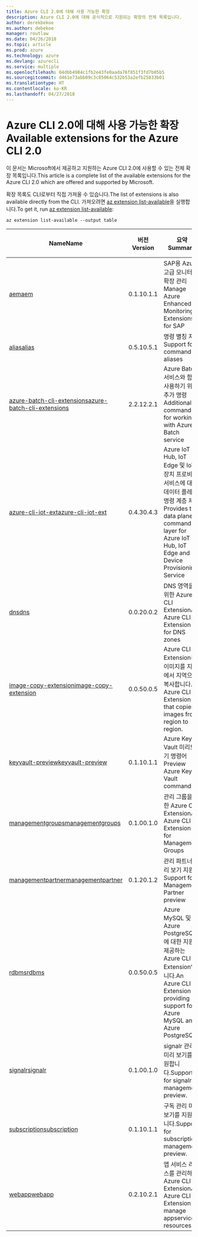 ```yaml
---
title: Azure CLI 2.0에 대해 사용 가능한 확장
description: Azure CLI 2.0에 대해 공식적으로 지원되는 확장의 전체 목록입니다.
author: derekbekoe
ms.author: debekoe
manager: routlaw
ms.date: 04/26/2018
ms.topic: article
ms.prod: azure
ms.technology: azure
ms.devlang: azurecli
ms.service: multiple
ms.openlocfilehash: 04dbb4984c1fb2e43fe0aada76f851f3fd7b05b5
ms.sourcegitcommit: d461e73abb09c3c85064c532b53a2efb25833b01
ms.translationtype: HT
ms.contentlocale: ko-KR
ms.lasthandoff: 04/27/2018
---
```

# <a name="available-extensions-for-the-azure-cli-20"></a><span data-ttu-id="dc901-103">Azure CLI 2.0에 대해 사용 가능한 확장</span><span class="sxs-lookup"><span data-stu-id="dc901-103">Available extensions for the Azure CLI 2.0</span></span>

<span data-ttu-id="dc901-104">이 문서는 Microsoft에서 제공하고 지원하는 Azure CLI 2.0에 사용할 수 있는 전체 확장 목록입니다.</span><span class="sxs-lookup"><span data-stu-id="dc901-104">This article is a complete list of the available extensions for the Azure CLI 2.0 which are offered and supported by Microsoft.</span></span>

<span data-ttu-id="dc901-105">확장 목록도 CLI로부터 직접 가져올 수 있습니다.</span><span class="sxs-lookup"><span data-stu-id="dc901-105">The list of extensions is also available directly from the CLI.</span></span> <span data-ttu-id="dc901-106">가져오려면 [az extension list-available](/cli/azure/extension?view=azure-cli-latest#az-extension-list-available)을 실행합니다.</span><span class="sxs-lookup"><span data-stu-id="dc901-106">To get it, run [az extension list-available](/cli/azure/extension?view=azure-cli-latest#az-extension-list-available):</span></span>

```azurecli
az extension list-available --output table
```

| <span data-ttu-id="dc901-107">Name</span><span class="sxs-lookup"><span data-stu-id="dc901-107">Name</span></span> | <span data-ttu-id="dc901-108">버전</span><span class="sxs-lookup"><span data-stu-id="dc901-108">Version</span></span> | <span data-ttu-id="dc901-109">요약</span><span class="sxs-lookup"><span data-stu-id="dc901-109">Summary</span></span> | <span data-ttu-id="dc901-110">미리 보기</span><span class="sxs-lookup"><span data-stu-id="dc901-110">Preview</span></span> |
|------|---------|---------|---------|
| [<span data-ttu-id="dc901-111">aem</span><span class="sxs-lookup"><span data-stu-id="dc901-111">aem</span></span>](https://github.com/Azure/azure-cli-extensions) | <span data-ttu-id="dc901-112">0.1.1</span><span class="sxs-lookup"><span data-stu-id="dc901-112">0.1.1</span></span> | <span data-ttu-id="dc901-113">SAP용 Azure 고급 모니터링 확장 관리</span><span class="sxs-lookup"><span data-stu-id="dc901-113">Manage Azure Enhanced Monitoring Extensions for SAP</span></span> |  |
| [<span data-ttu-id="dc901-114">alias</span><span class="sxs-lookup"><span data-stu-id="dc901-114">alias</span></span>](https://github.com/Azure/azure-cli-extensions) | <span data-ttu-id="dc901-115">0.5.1</span><span class="sxs-lookup"><span data-stu-id="dc901-115">0.5.1</span></span> | <span data-ttu-id="dc901-116">명령 별칭 지원</span><span class="sxs-lookup"><span data-stu-id="dc901-116">Support for command aliases</span></span> | <span data-ttu-id="dc901-117">예</span><span class="sxs-lookup"><span data-stu-id="dc901-117">Yes</span></span> |
| [<span data-ttu-id="dc901-118">azure-batch-cli-extensions</span><span class="sxs-lookup"><span data-stu-id="dc901-118">azure-batch-cli-extensions</span></span>](https://github.com/Azure/azure-batch-cli-extensions) | <span data-ttu-id="dc901-119">2.2.1</span><span class="sxs-lookup"><span data-stu-id="dc901-119">2.2.1</span></span> | <span data-ttu-id="dc901-120">Azure Batch 서비스와 함께 사용하기 위한 추가 명령</span><span class="sxs-lookup"><span data-stu-id="dc901-120">Additional commands for working with Azure Batch service</span></span> |  |
| [<span data-ttu-id="dc901-121">azure-cli-iot-ext</span><span class="sxs-lookup"><span data-stu-id="dc901-121">azure-cli-iot-ext</span></span>](https://github.com/azure/azure-iot-cli-extension) | <span data-ttu-id="dc901-122">0.4.3</span><span class="sxs-lookup"><span data-stu-id="dc901-122">0.4.3</span></span> | <span data-ttu-id="dc901-123">Azure IoT Hub, IoT Edge 및 IoT 장치 프로비전 서비스에 대한 데이터 플레인 명령 계층 제공</span><span class="sxs-lookup"><span data-stu-id="dc901-123">Provides the data plane command layer for Azure IoT Hub, IoT Edge and IoT Device Provisioning Service</span></span> |  |
| [<span data-ttu-id="dc901-124">dns</span><span class="sxs-lookup"><span data-stu-id="dc901-124">dns</span></span>](https://github.com/Azure/azure-cli-extensions) | <span data-ttu-id="dc901-125">0.0.2</span><span class="sxs-lookup"><span data-stu-id="dc901-125">0.0.2</span></span> | <span data-ttu-id="dc901-126">DNS 영역을 위한 Azure CLI Extension</span><span class="sxs-lookup"><span data-stu-id="dc901-126">An Azure CLI Extension for DNS zones</span></span> |  |
| [<span data-ttu-id="dc901-127">image-copy-extension</span><span class="sxs-lookup"><span data-stu-id="dc901-127">image-copy-extension</span></span>](https://github.com/Azure/azure-cli-extensions) | <span data-ttu-id="dc901-128">0.0.5</span><span class="sxs-lookup"><span data-stu-id="dc901-128">0.0.5</span></span> | <span data-ttu-id="dc901-129">Azure CLI Extension은 이미지를 지역에서 지역으로 복사합니다.</span><span class="sxs-lookup"><span data-stu-id="dc901-129">An Azure CLI Extension that copies images from region to region.</span></span> |  |
| [<span data-ttu-id="dc901-130">keyvault-preview</span><span class="sxs-lookup"><span data-stu-id="dc901-130">keyvault-preview</span></span>](https://github.com/Azure/azure-keyvault-cli-extension) | <span data-ttu-id="dc901-131">0.1.1</span><span class="sxs-lookup"><span data-stu-id="dc901-131">0.1.1</span></span> | <span data-ttu-id="dc901-132">Azure Key Vault 미리보기 명령어</span><span class="sxs-lookup"><span data-stu-id="dc901-132">Preview Azure Key Vault commands.</span></span> | <span data-ttu-id="dc901-133">예</span><span class="sxs-lookup"><span data-stu-id="dc901-133">Yes</span></span> |
| [<span data-ttu-id="dc901-134">managementgroups</span><span class="sxs-lookup"><span data-stu-id="dc901-134">managementgroups</span></span>](https://github.com/Azure/azure-cli-extensions) | <span data-ttu-id="dc901-135">0.1.0</span><span class="sxs-lookup"><span data-stu-id="dc901-135">0.1.0</span></span> | <span data-ttu-id="dc901-136">관리 그룹을 위한 Azure CLI Extension</span><span class="sxs-lookup"><span data-stu-id="dc901-136">An Azure CLI Extension for Management Groups</span></span> |  |
| [<span data-ttu-id="dc901-137">managementpartner</span><span class="sxs-lookup"><span data-stu-id="dc901-137">managementpartner</span></span>](https://github.com/Azure/azure-cli-extensions) | <span data-ttu-id="dc901-138">0.1.2</span><span class="sxs-lookup"><span data-stu-id="dc901-138">0.1.2</span></span> | <span data-ttu-id="dc901-139">관리 파트너 미리 보기 지원</span><span class="sxs-lookup"><span data-stu-id="dc901-139">Support for Management Partner preview</span></span> |  |
| [<span data-ttu-id="dc901-140">rdbms</span><span class="sxs-lookup"><span data-stu-id="dc901-140">rdbms</span></span>](https://github.com/Azure/azure-cli-extensions) | <span data-ttu-id="dc901-141">0.0.5</span><span class="sxs-lookup"><span data-stu-id="dc901-141">0.0.5</span></span> | <span data-ttu-id="dc901-142">Azure MySQL 및 Azure PostgreSQL에 대한 지원을 제공하는 Azure CLI Extension입니다.</span><span class="sxs-lookup"><span data-stu-id="dc901-142">An Azure CLI Extension providing support for Azure MySQL and Azure PostgreSQL.</span></span> |  |
| [<span data-ttu-id="dc901-143">signalr</span><span class="sxs-lookup"><span data-stu-id="dc901-143">signalr</span></span>](https://github.com/Azure/azure-cli-extensions) | <span data-ttu-id="dc901-144">0.1.0</span><span class="sxs-lookup"><span data-stu-id="dc901-144">0.1.0</span></span> | <span data-ttu-id="dc901-145">signalr 관리 미리 보기를 지원합니다.</span><span class="sxs-lookup"><span data-stu-id="dc901-145">Support for signalr management preview.</span></span> | <span data-ttu-id="dc901-146">예</span><span class="sxs-lookup"><span data-stu-id="dc901-146">Yes</span></span> |
| [<span data-ttu-id="dc901-147">subscription</span><span class="sxs-lookup"><span data-stu-id="dc901-147">subscription</span></span>](https://github.com/Azure/azure-cli-extensions) | <span data-ttu-id="dc901-148">0.1.1</span><span class="sxs-lookup"><span data-stu-id="dc901-148">0.1.1</span></span> | <span data-ttu-id="dc901-149">구독 관리 미리 보기를 지원합니다.</span><span class="sxs-lookup"><span data-stu-id="dc901-149">Support for subscription management preview.</span></span> |  |
| [<span data-ttu-id="dc901-150">webapp</span><span class="sxs-lookup"><span data-stu-id="dc901-150">webapp</span></span>](https://github.com/Azure/azure-cli-extensions) | <span data-ttu-id="dc901-151">0.2.1</span><span class="sxs-lookup"><span data-stu-id="dc901-151">0.2.1</span></span> | <span data-ttu-id="dc901-152">앱 서비스 리소스를 관리하는 Azure CLI Extension</span><span class="sxs-lookup"><span data-stu-id="dc901-152">An Azure CLI Extension to manage appservice resources</span></span> | <span data-ttu-id="dc901-153">예</span><span class="sxs-lookup"><span data-stu-id="dc901-153">Yes</span></span> |
